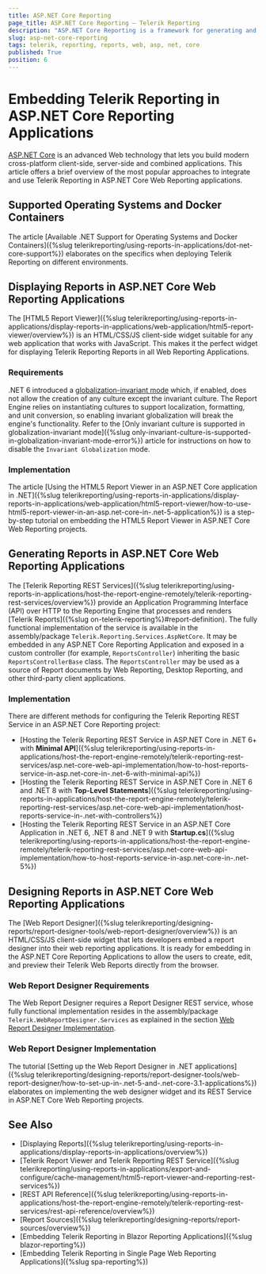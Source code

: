 ```yaml
---
title: ASP.NET Core Reporting
page_title: ASP.NET Core Reporting – Telerik Reporting
description: "ASP.NET Core Reporting is a framework for generating and delivering dynamic reports in web apps using ASP.NET Core technology."
slug: asp-net-core-reporting
tags: telerik, reporting, reports, web, asp, net, core
published: True
position: 6
---
```


# Embedding Telerik Reporting in ASP.NET Core Reporting Applications

[ASP.NET Core](https://learn.microsoft.com/en-us/aspnet/core/introduction-to-aspnet-core) is an advanced Web technology that lets you build modern cross-platform client-side, server-side and combined applications. This article offers a brief overview of the most popular approaches to integrate and use Telerik Reporting in ASP.NET Core Web Reporting applications.

## Supported Operating Systems and Docker Containers

The article [Available .NET Support for Operating Systems and Docker Containers]({%slug telerikreporting/using-reports-in-applications/dot-net-core-support%}) elaborates on the specifics when deploying Telerik Reporting on different environments.

## Displaying Reports in ASP.NET Core Web Reporting Applications

The [HTML5 Report Viewer]({%slug telerikreporting/using-reports-in-applications/display-reports-in-applications/web-application/html5-report-viewer/overview%}) is an HTML/CSS/JS client-side widget suitable for any web application that works with JavaScript. This makes it the perfect widget for displaying Telerik Reporting Reports in all Web Reporting Applications.

### Requirements

.NET 6 introduced a [globalization-invariant mode](https://learn.microsoft.com/en-us/dotnet/core/runtime-config/globalization) which, if enabled, does not allow the creation of any culture except the invariant culture. The Report Engine relies on instantiating cultures to support localization, formatting, and unit conversion, so enabling invariant globalization will break the engine's functionality. Refer to the [Only invariant culture is supported in globalization-invariant mode]({%slug only-invariant-culture-is-supported-in-globalization-invariant-mode-error%}) article for instructions on how to disable the `Invariant Globalization` mode.

### Implementation

The article [Using the HTML5 Report Viewer in an ASP.NET Core application in .NET]({%slug telerikreporting/using-reports-in-applications/display-reports-in-applications/web-application/html5-report-viewer/how-to-use-html5-report-viewer-in-an-asp.net-core-in-.net-5-application%}) is a step-by-step tutorial on embedding the HTML5 Report Viewer in ASP.NET Core Web Reporting projects.

## Generating Reports in ASP.NET Core Web Reporting Applications

The [Telerik Reporting REST Services]({%slug telerikreporting/using-reports-in-applications/host-the-report-engine-remotely/telerik-reporting-rest-services/overview%}) provide an Application Programming Interface (API) over HTTP to the Reporting Engine that processes and renders [Telerik Reports]({%slug on-telerik-reporting%}#report-definition). The fully functional implementation of the service is available in the assembly/package `Telerik.Reporting.Services.AspNetCore`. It may be embedded in any ASP.NET Core Reporting Application and exposed in a custom controller (for example, `ReportsController`) inheriting the basic `ReportsControllerBase` class. The `ReportsController` may be used as a source of Report documents by Web Reporting, Desktop Reporting, and other third-party client applications.

### Implementation

There are different methods for configuring the Telerik Reporting REST Service in an ASP.NET Core Reporting project:

* [Hosting the Telerik Reporting REST Service in ASP.NET Core in .NET 6+ with __Minimal API__]({%slug telerikreporting/using-reports-in-applications/host-the-report-engine-remotely/telerik-reporting-rest-services/asp.net-core-web-api-implementation/how-to-host-reports-service-in-asp.net-core-in-.net-6-with-minimal-api%})
* [Hosting the Telerik Reporting REST Service in ASP.NET Core in .NET 6 and .NET 8 with __Top-Level Statements__]({%slug telerikreporting/using-reports-in-applications/host-the-report-engine-remotely/telerik-reporting-rest-services/asp.net-core-web-api-implementation/host-reports-service-in-.net-with-controllers%})
* [Hosting the Telerik Reporting REST Service in an ASP.NET Core Application in .NET 6, .NET 8 and .NET 9 with __Startup.cs__]({%slug telerikreporting/using-reports-in-applications/host-the-report-engine-remotely/telerik-reporting-rest-services/asp.net-core-web-api-implementation/how-to-host-reports-service-in-asp.net-core-in-.net-5%})

## Designing Reports in ASP.NET Core Web Reporting Applications

The [Web Report Designer]({%slug telerikreporting/designing-reports/report-designer-tools/web-report-designer/overview%}) is an HTML/CSS/JS client-side widget that lets developers embed a report designer into their web reporting applications. It is ready for embedding in the ASP.NET Core Reporting Applications to allow the users to create, edit, and preview their Telerik Web Reports directly from the browser.

### Web Report Designer Requirements

The Web Report Designer requires a Report Designer REST service, whose fully functional implementation resides in the assembly/package `Telerik.WebReportDesigner.Services` as explained in the section [Web Report Designer Implementation](#web-report-designer-implementation).

### Web Report Designer Implementation

The tutorial [Setting up the Web Report Designer in .NET applications]({%slug telerikreporting/designing-reports/report-designer-tools/web-report-designer/how-to-set-up-in-.net-5-and-.net-core-3.1-applications%}) elaborates on implementing the web designer widget and its REST Service in ASP.NET Core Web Reporting projects.

## See Also

* [Displaying Reports]({%slug telerikreporting/using-reports-in-applications/display-reports-in-applications/overview%})
* [Telerik Report Viewer and Telerik Reporting REST Service]({%slug telerikreporting/using-reports-in-applications/export-and-configure/cache-management/html5-report-viewer-and-reporting-rest-services%})
* [REST API Reference]({%slug telerikreporting/using-reports-in-applications/host-the-report-engine-remotely/telerik-reporting-rest-services/rest-api-reference/overview%})
* [Report Sources]({%slug telerikreporting/designing-reports/report-sources/overview%})
* [Embedding Telerik Reporting in Blazor Reporting Applications]({%slug blazor-reporting%})
* [Embedding Telerik Reporting in Single Page Web Reporting Applications]({%slug spa-reporting%})
